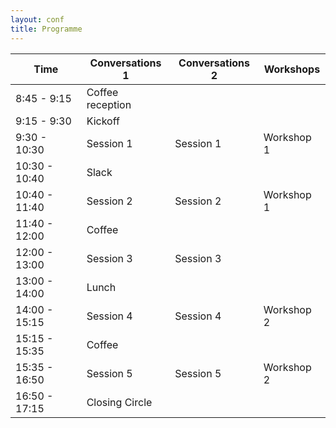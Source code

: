 ```yaml
---
layout: conf
title: Programme
---
```



Time          | Conversations 1  | Conversations  2 | Workshops
------------- | ---------------- | ---------------- | ---------
8:45 - 9:15   | Coffee reception |                  | 
9:15 - 9:30   | Kickoff          |                  | 
9:30 - 10:30  | Session 1        | Session 1        |  Workshop 1
10:30 - 10:40 | Slack            |                  | 
10:40 - 11:40 | Session 2        | Session 2        |  Workshop 1
11:40 - 12:00 | Coffee           |                  | 
12:00 - 13:00 | Session 3        | Session 3        |
13:00 - 14:00 | Lunch            |                  | 
14:00 - 15:15 | Session 4        | Session 4        |  Workshop 2
15:15 - 15:35 | Coffee           |                  | 
15:35 - 16:50 | Session 5        | Session 5        |  Workshop 2
16:50 - 17:15 | Closing Circle   |                  | 
